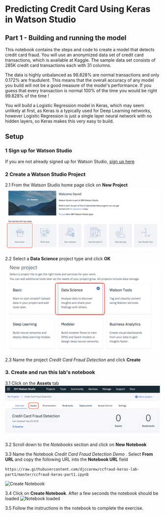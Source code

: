 #  Predicting Credit Card Using Keras in Watson Studio

## Part 1 - Building and running the model

This notebook contains the steps and code to create a model that detects credit card fraud. You will use an anonymized data set of credit card transactions, which is available at Kaggle. The sample data set consists of 285K credit card transactions each with 31 columns.

The data is highly unbalanced as 98.828% are normal transactions and only 0.172% are fraudulent. This means that the overall accuracy of any model you build will not be a good measure of the model's performance. If you guess that every transaction is normal 100% of the time you would be right 99.828% of the time !

You will build a Logistic Regression model in Keras, which may seem unlikely at first, as Keras is a typically used for Deep Learning networks, however Logistic Regression is just a single layer neural network with no hidden layers, so Keras makes this very easy to build.

##  Setup

### 1 Sign up for Watson Studio

If you are not already signed up for Watson Studio, [sign up here](https://www.ibm.com/cloud/watson-studio)

### 2 Create a Watson Studio Project

2.1 From the Watson Studio home page click on **New Project**
![New Project](images/ss1.png)


2.2 Select a **Data Science** project type and click **OK**
![Jupyter Notebook](images/ss2.png)

2.3 Name the project *Credit Card Fraud Detection* and click **Create**

### 3. Create  and run this lab's notebook

3.1 Click on the **Assets** tab
![Assets](images/ss3.png)

3.2 Scroll down to the *Notebooks* section and click on **New Notebook**

3.3 Name the Notebook *Credit Card Fraud Detection Demo* . Select **From URL** and copy the following URL into the **Notebook URL** field

```https://raw.githubusercontent.com/djccarew/ccfraud-keras-lab-part1/master/ccfraud-keras-part1.ipynb```

![Create Notebook](images/ss4.png)

3.4 Click on **Create Notebook**. After a few seconds the notebook should be loaded
![Notebook loaded](images/ss4.5.png)

3.5 Follow the instructions in the notebook to complete the exercise.
